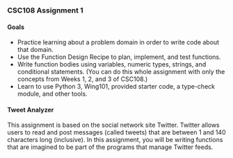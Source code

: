 ### CSC108 Assignment 1

#### Goals
* Practice learning about a problem domain in order to write code about that domain.
* Use the Function Design Recipe to plan, implement, and test functions.
* Write function bodies using variables, numeric types, strings, and conditional statements. (You can do this whole assignment with only the concepts from Weeks 1, 2, and 3 of CSC108.)
* Learn to use Python 3, Wing101, provided starter code, a type-check module, and other tools.

#### Tweet Analyzer
This assignment is based on the social network site Twitter. Twitter allows users to read and post messages (called tweets) that are between 1 and 140 characters long (inclusive). In this assignment, you will be writing functions that are imagined to be part of the programs that manage Twitter feeds.
